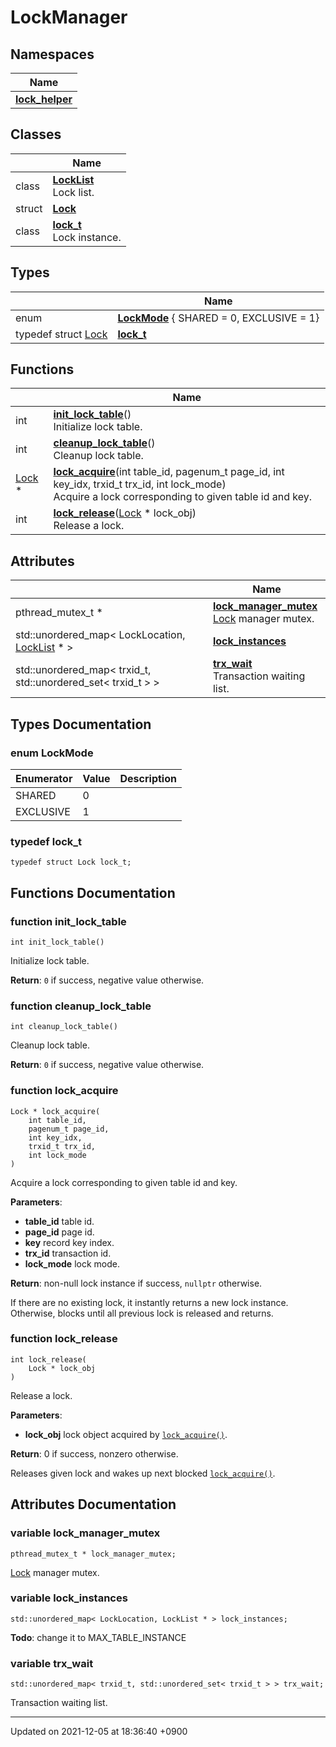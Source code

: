 

# LockManager



## Namespaces

| Name           |
| -------------- |
| **[lock_helper](/Namespaces/lock_helper)**  |

## Classes

|                | Name           |
| -------------- | -------------- |
| class | **[LockList](/Classes/LockList)** <br>Lock list.  |
| struct | **[Lock](/Classes/Lock)**  |
| class | **[lock_t](/Classes/lock_t)** <br>Lock instance.  |

## Types

|                | Name           |
| -------------- | -------------- |
| enum| **[LockMode](/Modules/LockManager#enum-lockmode)** { SHARED = 0, EXCLUSIVE = 1} |
| typedef struct <a href="/Classes/Lock">Lock</a> | **[lock_t](/Modules/LockManager#typedef-lock_t)**  |

## Functions

|                | Name           |
| -------------- | -------------- |
| int | **[init_lock_table](/Modules/LockManager#function-init_lock_table)**()<br>Initialize lock table.  |
| int | **[cleanup_lock_table](/Modules/LockManager#function-cleanup_lock_table)**()<br>Cleanup lock table.  |
| <a href="/Classes/Lock">Lock</a> * | **[lock_acquire](/Modules/LockManager#function-lock_acquire)**(int table_id, pagenum_t page_id, int key_idx, trxid_t trx_id, int lock_mode)<br>Acquire a lock corresponding to given table id and key.  |
| int | **[lock_release](/Modules/LockManager#function-lock_release)**(<a href="/Classes/Lock">Lock</a> * lock_obj)<br>Release a lock.  |

## Attributes

|                | Name           |
| -------------- | -------------- |
| pthread_mutex_t * | **[lock_manager_mutex](/Modules/LockManager#variable-lock_manager_mutex)** <br><a href="/Classes/Lock">Lock</a> manager mutex.  |
| std::unordered_map< LockLocation, <a href="/Classes/LockList">LockList</a> * > | **[lock_instances](/Modules/LockManager#variable-lock_instances)**  |
| std::unordered_map< trxid_t, std::unordered_set< trxid_t > > | **[trx_wait](/Modules/LockManager#variable-trx_wait)** <br>Transaction waiting list.  |

## Types Documentation

### enum LockMode

| Enumerator | Value | Description |
| ---------- | ----- | ----------- |
| SHARED | 0|   |
| EXCLUSIVE | 1|   |




### typedef lock_t

```
typedef struct Lock lock_t;
```



## Functions Documentation

### function init_lock_table

```
int init_lock_table()
```

Initialize lock table. 

**Return**: <code>0</code> if success, negative value otherwise. 

### function cleanup_lock_table

```
int cleanup_lock_table()
```

Cleanup lock table. 

**Return**: <code>0</code> if success, negative value otherwise. 

### function lock_acquire

```
Lock * lock_acquire(
    int table_id,
    pagenum_t page_id,
    int key_idx,
    trxid_t trx_id,
    int lock_mode
)
```

Acquire a lock corresponding to given table id and key. 

**Parameters**: 

  * **table_id** table id. 
  * **page_id** page id. 
  * **key** record key index. 
  * **trx_id** transaction id. 
  * **lock_mode** lock mode. 


**Return**: non-null lock instance if success, <code>nullptr</code> otherwise. 

If there are no existing lock, it instantly returns a new lock instance. Otherwise, blocks until all previous lock is released and returns.


### function lock_release

```
int lock_release(
    Lock * lock_obj
)
```

Release a lock. 

**Parameters**: 

  * **lock_obj** lock object acquired by <code><a href="/Modules/LockManager#function-lock-acquire">lock&#95;acquire()</a></code>. 


**Return**: 0 if success, nonzero otherwise. 

Releases given lock and wakes up next blocked <code><a href="/Modules/LockManager#function-lock-acquire">lock&#95;acquire()</a></code>.



## Attributes Documentation

### variable lock_manager_mutex

```
pthread_mutex_t * lock_manager_mutex;
```

<a href="/Classes/Lock">Lock</a> manager mutex. 

### variable lock_instances

```
std::unordered_map< LockLocation, LockList * > lock_instances;
```


**Todo**: change it to MAX_TABLE_INSTANCE 

### variable trx_wait

```
std::unordered_map< trxid_t, std::unordered_set< trxid_t > > trx_wait;
```

Transaction waiting list. 




-------------------------------

Updated on 2021-12-05 at 18:36:40 +0900
